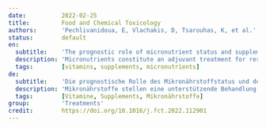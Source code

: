 ```yaml
---
date:          2022-02-25
title:         Food and Chemical Toxicology
authors:       'Pechlivanidoua, E, Vlachakis, D, Tsarouhas, K, et al.'
status:        default
en:
  subtitle:    'The prognostic role of micronutrient status and supplements in COVID-19 outcomes: A systematic review'
  description: 'Micronutrients constitute an adjuvant treatment for respiratory viral infections. Since there is no effective antiviral therapy for COVID-19 yet, adjuvant intervention for the survival of critically ill patients may be significant. Search of the PubMed, CINAHL and Cochrane databases was carried out to find human studies investigating the prognostic role of micronutrient status and the effects of micronutrient supplementation intervention in COVID-19 outcomes of adult patients. Patients with certain comorbidities (diabetes mellitus type 2, obesity, renal failure, liver dysfunction etc.) or pregnant women were excluded. 31 studies (27 observational studies and 4 clinical trials) spanning the years 2020–2021, pertaining to 8624 COVID-19 patients (mean age ± SD, 61 ± 9 years) were included in this systematic review. Few studies provided direct evidence on the association of serum levels of vitamin D, calcium, zinc, magnesium, phosphorus and selenium to patients’ survival or death. Vitamin D and calcium were the most studied micronutrients and those with a probable promising favorable impact on patients. This review highlights the importance of a balanced nutritional status for a favorable outcome in COVID-19. Micronutrients’ deficiency on admission to hospital seems to be related to a high risk for ICU admission, intubation and even death. Nevertheless, evidence for intervention remains unclear.'
  tags:        [vitamins, supplements, micronutrients]
de:
  subtitle:    'Die prognostische Rolle des Mikronährstoffstatus und der Nahrungsergänzungsmittel bei COVID-19-Ergebnissen: Eine systematische Überprüfung'
  description: 'Mikronährstoffe stellen eine unterstützende Behandlung für virale Infektionen der Atemwege dar. Da es noch keine wirksame antivirale Therapie für COVID-19 gibt, könnte eine adjuvante Intervention für das Überleben kritisch kranker Patienten von Bedeutung sein. Es wurde eine Suche in den Datenbanken PubMed, CINAHL und Cochrane durchgeführt, um Humanstudien zu finden, die die prognostische Rolle des Mikronährstoffstatus und die Auswirkungen einer Mikronährstoffsupplementierung auf die COVID-19-Ergebnisse bei erwachsenen Patienten untersuchten. Patienten mit bestimmten Komorbiditäten (Diabetes mellitus Typ 2, Adipositas, Nierenversagen, Leberfunktionsstörungen usw.) oder Schwangere wurden ausgeschlossen. 31 Studien (27 Beobachtungsstudien und 4 klinische Studien) aus den Jahren 2020-2021 mit 8624 COVID-19-Patienten (Durchschnittsalter ± SD, 61 ± 9 Jahre) wurden in diese systematische Überprüfung einbezogen. Nur wenige Studien lieferten direkte Belege für den Zusammenhang zwischen den Serumspiegeln von Vitamin D, Kalzium, Zink, Magnesium, Phosphor und Selen und dem Überleben oder Tod der Patienten. Vitamin D und Kalzium waren die am häufigsten untersuchten Mikronährstoffe und diejenigen, die wahrscheinlich einen günstigen Einfluss auf die Patienten haben. Diese Übersicht unterstreicht die Bedeutung eines ausgewogenen Ernährungsstatus für ein günstiges Ergebnis bei COVID-19. Ein Mangel an Mikronährstoffen bei der Aufnahme ins Krankenhaus scheint mit einem hohen Risiko für die Aufnahme in die Intensivstation, Intubation und sogar Tod verbunden zu sein. Dennoch bleibt die Evidenz für eine Intervention unklar.' 
  tags:        [Vitamine, Supplements, Mikronährstoffe]
group:         'Treatments'
credit:        https://doi.org/10.1016/j.fct.2022.112901
---
```

